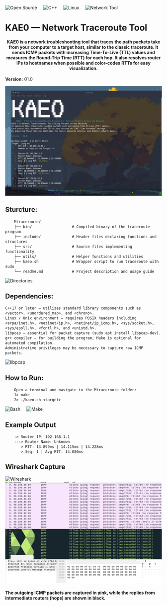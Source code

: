 ![Open Source](https://img.shields.io/badge/Open_Source-Yes-brightgreen?style=for-the-badge&logo=github&logoColor=white) &nbsp;&nbsp;&nbsp;
![C++](https://img.shields.io/badge/C%2B%2B-00599C?style=for-the-badge&logo=c%2B%2B&logoColor=white) &nbsp;&nbsp;&nbsp;
![Linux](https://img.shields.io/badge/Linux-FCC624?style=for-the-badge&logo=linux&logoColor=black) &nbsp;&nbsp;&nbsp;
![Network Tool](https://img.shields.io/badge/Network_Tool-ICMP-blue?style=for-the-badge&logo=cloud&logoColor=white) &nbsp;&nbsp;&nbsp;

# KAE0 — Network Traceroute Tool

####  <p align="center">KAE0 is a network troubleshooting tool that traces the path packets take from your computer to a target host, similar to the classic traceroute. It sends ICMP packets with increasing Time-To-Live (TTL) values and measures the Round-Trip Time (RTT) for each hop. It also resolves router IPs to hostnames when possible and color-codes RTTs for easy visualization.<p> 
**Version:** 01.0

![Traceroute Output](assets/snap.png)


## Sturcture: 
```
    Mtraceroute/
    ├── bin/                  # Compiled binary of the traceroute program
    ├── include/              # Header files declaring functions and structures
    ├── src/                  # Source files implementing functionality
    ├── utils/                # Helper functions and utilities
    ├── kaeo.sh               # Wrapper script to run traceroute with sudo
    └── readme.md             # Project description and usage guide
```
![Directories](https://img.shields.io/badge/Directories-F4C20D?style=for-the-badge&logo=folder&logoColor=white) &nbsp;&nbsp;&nbsp;
## Dependencies:
```
C++17 or later — utilizes standard library components such as <vector>, <unordered_map>, and <chrono>.
Linux / Unix environment — requires POSIX headers including <arpa/inet.h>, <netinet/ip.h>, <netinet/ip_icmp.h>, <sys/socket.h>, <sys/epoll.h>, <fcntl.h>, and <unistd.h>.
libpcap — essential for packet capture (sudo apt install libpcap-dev).
g++ compiler — for building the program; Make is optional for automated compilation.
Administrative privileges may be necessary to capture raw ICMP packets.
```
![libpcap](https://img.shields.io/badge/libpcap-PCAP-0A74DA?style=for-the-badge&logo=cloud&logoColor=white) &nbsp;&nbsp;&nbsp;
## How to Run:
```
    Open a terminal and navigate to the Mtraceroute folder:
    1> make
    2> ./kaeo.sh <target>
```
![Bash](https://img.shields.io/badge/Bash-4EAA25?style=for-the-badge&logo=gnu-bash&logoColor=white) &nbsp;&nbsp;&nbsp;
![Make](https://img.shields.io/badge/Make-$-ED6C02?style=for-the-badge&logoColor=white) &nbsp;&nbsp;&nbsp;

## Example Output
```
    -> Router IP: 192.168.1.1
    ---> Router Name: Unknown
       > RTT: 13.899ms | 14.115ms | 14.228ms
       > Seq: 1 | Avg RTT: 14.080ms
```
## Wireshark Capture
![Wireshark](https://img.shields.io/badge/Wireshark-1679A7?style=for-the-badge&logo=Wireshark&logoColor=white)
![Wireshark Capture](assets/sharkview.png)
#### The outgoing ICMP packets are captured in pink, while the replies from intermediate routers (hops) are shown in black.


